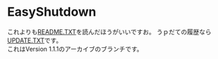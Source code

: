 # EasyShutdown
これよりも[README.TXT](https://github.com/IWSK-BANANA/EasyShutdown/blob/master/README.TXT)を読んだほうがいいですお。
うｐだての履歴なら[UPDATE.TXT](https://github.com/IWSK-BANANA/EasyShutdown/blob/master/UPDATE.TXT)です。  
これはVersion 1.1.1のアーカイブのブランチです。

